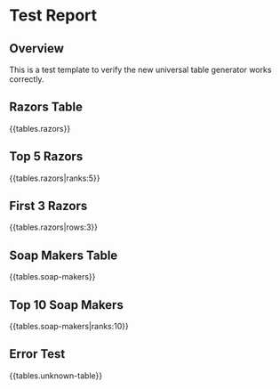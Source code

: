 # Test Report

## Overview
This is a test template to verify the new universal table generator works correctly.

## Razors Table
{{tables.razors}}

## Top 5 Razors
{{tables.razors|ranks:5}}

## First 3 Razors
{{tables.razors|rows:3}}

## Soap Makers Table
{{tables.soap-makers}}

## Top 10 Soap Makers
{{tables.soap-makers|ranks:10}}

## Error Test
{{tables.unknown-table}}
